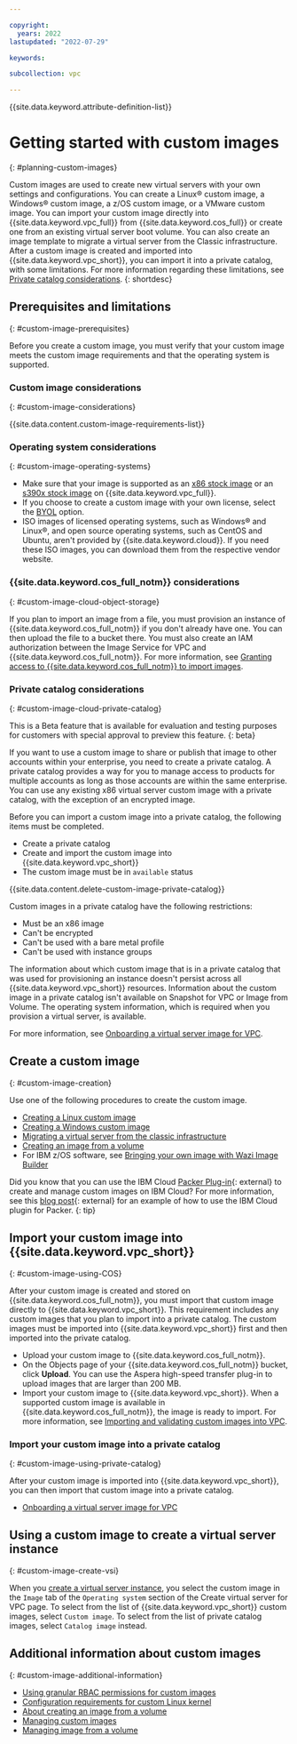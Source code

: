```yaml
---

copyright:
  years: 2022
lastupdated: "2022-07-29"

keywords:

subcollection: vpc

---
```


{{site.data.keyword.attribute-definition-list}}

# Getting started with custom images
{: #planning-custom-images}

Custom images are used to create new virtual servers with your own settings and configurations. You can create a Linux&reg; custom image, a Windows&reg; custom image, a z/OS custom image, or a VMware custom image. You can import your custom image directly into {{site.data.keyword.vpc_full}} from {{site.data.keyword.cos_full}} or create one from an existing virtual server boot volume. You can also create an image template to migrate a virtual server from the Classic infrastructure. After a custom image is created and imported into {{site.data.keyword.vpc_short}}, you can import it into a private catalog, with some limitations. For more information regarding these limitations, see [Private catalog considerations](/docs/vpc?topic=vpc-about-custom-images#custom-image-cloud-private-catalog).
{: shortdesc}

## Prerequisites and limitations
{: #custom-image-prerequisites}

Before you create a custom image, you must verify that your custom image meets the custom image requirements and that the operating system is supported.

### Custom image considerations
{: #custom-image-considerations}

{{site.data.content.custom-image-requirements-list}}

### Operating system considerations
{: #custom-image-operating-systems}

* Make sure that your image is supported as an [x86 stock image](/docs/vpc?topic=vpc-about-images) or an [s390x stock image](/docs/vpc?topic=vpc-vsabout-images) on {{site.data.keyword.vpc_full}}.
* If you choose to create a custom image with your own license, select the [BYOL](/docs/vpc?topic=vpc-byol-vpc-about) option.
* ISO images of licensed operating systems, such as Windows&reg; and Linux&reg;, and open source operating systems, such as CentOS and Ubuntu, aren't provided by {{site.data.keyword.cloud}}. If you need these ISO images, you can download them from the respective vendor website.

### {{site.data.keyword.cos_full_notm}} considerations
{: #custom-image-cloud-object-storage}

If you plan to import an image from a file, you must provision an instance of {{site.data.keyword.cos_full_notm}} if you don't already have one. You can then upload the file to a bucket there. You must also create an IAM authorization between the Image Service for VPC and {{site.data.keyword.cos_full_notm}}. For more information, see [Granting access to {{site.data.keyword.cos_full_notm}} to import images](/docs/vpc?topic=vpc-object-storage-prereq&interface=cli).

### Private catalog considerations
{: #custom-image-cloud-private-catalog}

This is a Beta feature that is available for evaluation and testing purposes for customers with special approval to preview this feature.
{: beta}

If you want to use a custom image to share or publish that image to other accounts within your enterprise, you need to create a private catalog. A private catalog provides a way for you to manage access to products for multiple accounts as long as those accounts are within the same enterprise. You can use any existing x86 virtual server custom image with a private catalog, with the exception of an encrypted image.

Before you can import a custom image into a private catalog, the following items must be completed.

* Create a private catalog
* Create and import the custom image into {{site.data.keyword.vpc_short}}
* The custom image must be in `available` status

{{site.data.content.delete-custom-image-private-catalog}}

Custom images in a private catalog have the following restrictions:

* Must be an x86 image
* Can't be encrypted
* Can't be used with a bare metal profile
* Can't be used with instance groups

The information about which custom image that is in a private catalog that was used for provisioning an instance doesn't persist across all {{site.data.keyword.vpc_short}} resources. Information about the custom image in a private catalog isn't available on Snapshot for VPC or Image from Volume. The operating system information, which is required when you provision a virtual server, is available.

For more information, see [Onboarding a virtual server image for VPC](/docs/account?topic=account-catalog-vsivpc-tutorial&interface=ui).

## Create a custom image
{: #custom-image-creation}

Use one of the following procedures to create the custom image.

* [Creating a Linux custom image](/docs/vpc?topic=vpc-create-linux-custom-image)
* [Creating a Windows custom image](/docs/vpc?topic=vpc-create-windows-custom-image)
* [Migrating a virtual server from the classic infrastructure](/docs/vpc?topic=vpc-migrate-vsi-to-vpc)
* [Creating an image from a volume](/docs/vpc?topic=vpc-create-ifv&interface=ui)
* For IBM z/OS software, see [Bringing your own image with Wazi Image Builder](https://www.ibm.com/docs/en/wazi-aas/1.0.0?topic=bringing-your-own-image-wazi-image-builder)

Did you know that you can use the IBM Cloud [Packer Plug-in](https://github.com/IBM/packer-plugin-ibmcloud){: external} to create and manage custom images on IBM Cloud? For more information, see this [blog post](https://www.ibm.com/cloud/blog/build-hardened-and-pre-configured-vpc-custom-images-with-packer){: external} for an example of how to use the IBM Cloud plugin for Packer.
{: tip}

## Import your custom image into {{site.data.keyword.vpc_short}}
{: #custom-image-using-COS}

After your custom image is created and stored on {{site.data.keyword.cos_full_notm}}, you must import that custom image directly to {{site.data.keyword.vpc_short}}. This requirement includes any custom images that you plan to import into a private catalog. The custom images must be imported into {{site.data.keyword.vpc_short}} first and then imported into the private catalog.

* Upload your custom image to {{site.data.keyword.cos_full_notm}}.
* On the Objects page of your {{site.data.keyword.cos_full_notm}} bucket, click **Upload**. You can use the Aspera high-speed transfer plug-in to upload images that are larger than 200 MB.
* Import your custom image to {{site.data.keyword.vpc_short}}. When a supported custom image is available in {{site.data.keyword.cos_full_notm}}, the image is ready to import. For more information, see [Importing and validating custom images into VPC](/docs/vpc?topic=vpc-importing-custom-images-vpc).

### Import your custom image into a private catalog
{: #custom-image-using-private-catalog}

After your custom image is imported into {{site.data.keyword.vpc_short}}, you can then import that custom image into a private catalog.

* [Onboarding a virtual server image for VPC](/docs/account?topic=account-catalog-vsivpc-tutorial&interface=ui)

## Using a custom image to create a virtual server instance
{: #custom-image-create-vsi}

When you [create a virtual server instance](/docs/vpc?topic=vpc-creating-virtual-servers), you select the custom image in the `Image` tab of the `Operating system` section of the Create virtual server for VPC page. To select from the list of {{site.data.keyword.vpc_short}} custom images, select `Custom image`. To select from the list of private catalog images, select `Catalog image` instead.


## Additional information about custom images
{: #custom-image-additional-information}

* [Using granular RBAC permissions for custom images](/docs/vpc?topic=vpc-using-granular-RBAC-permissions-for-custom-images)
* [Configuration requirements for custom Linux kernel](/docs/vpc?topic=vpc-configuration-requirements-for-custom-linux-kernels)
* [About creating an image from a volume](/docs/vpc?topic=vpc-image-from-volume-vpc&interface=ui)
* [Managing custom images](/docs/vpc?topic=vpc-managing-custom-images&interface=ui)
* [Managing image from a volume](/docs/vpc?topic=vpc-image-from-volume-vpc-manage&interface=ui)

